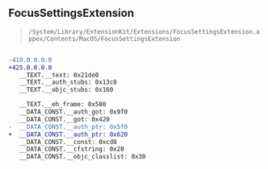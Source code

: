 ## FocusSettingsExtension

> `/System/Library/ExtensionKit/Extensions/FocusSettingsExtension.appex/Contents/MacOS/FocusSettingsExtension`

```diff

-419.0.0.0.0
+425.0.0.0.0
   __TEXT.__text: 0x21de0
   __TEXT.__auth_stubs: 0x13c0
   __TEXT.__objc_stubs: 0x160

   __TEXT.__eh_frame: 0x500
   __DATA_CONST.__auth_got: 0x9f0
   __DATA_CONST.__got: 0x420
-  __DATA_CONST.__auth_ptr: 0x5f0
+  __DATA_CONST.__auth_ptr: 0x620
   __DATA_CONST.__const: 0xcd8
   __DATA_CONST.__cfstring: 0x20
   __DATA_CONST.__objc_classlist: 0x30

```
